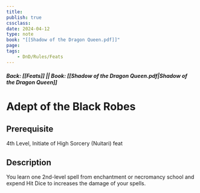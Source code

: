```yaml
---
title:
publish: true
cssclass:
date: 2024-04-12
type: note
book: "[[Shadow of the Dragon Queen.pdf]]"
page: 
tags:
    - DnD/Rules/Feats
---
```


##### Back: [[Feats]] || Book: [[Shadow of the Dragon Queen.pdf|Shadow of the Dragon Queen]]

# Adept of the Black Robes


## Prerequisite 
4th Level, Initiate of High Sorcery (Nuitari) feat

## Description
You learn one 2nd-level spell from enchantment or necromancy school and expend Hit Dice to increases the damage of your spells.